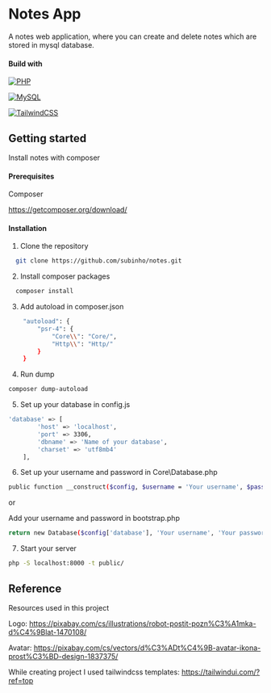 
# Notes App
A notes web application, where you can create and delete notes which are stored in mysql database.

#### Build with

[![PHP](https://img.shields.io/badge/php-%23777BB4.svg?&logo=php&logoColor=white&link=https://www.php.net/)](#)

[![MySQL](https://img.shields.io/badge/MySQL-4479A1?logo=mysql&logoColor=fff&link=https://www.mysql.com/)](#)

[![TailwindCSS](https://img.shields.io/badge/Tailwind%20CSS-%2338B2AC.svg?logo=tailwind-css&logoColor=white&link=https://tailwindcss.com/)](#)

## Getting started

Install notes with composer

#### Prerequisites

Composer

https://getcomposer.org/download/

#### Installation

1. Clone the repository
```bash
  git clone https://github.com/subinho/notes.git
```

2. Install composer packages
```bash
  composer install
```

3. Add autoload in composer.json
```bash
    "autoload": {
        "psr-4": {
            "Core\\": "Core/",
            "Http\\": "Http/"
        }
    }
```

4. Run dump
```bash
composer dump-autoload
```

5. Set up your database in config.js
```bash
'database' => [
        'host' => 'localhost',
        'port' => 3306,
        'dbname' => 'Name of your database',
        'charset' => 'utf8mb4'
    ],
```
6. Set up your username and password in Core\Database.php
```bash
public function __construct($config, $username = 'Your username', $password = 'Your password')
```

or

Add your username and password in bootstrap.php
```bash
return new Database($config['database'], 'Your username', 'Your password');
```

7. Start your server
```bash
php -S localhost:8000 -t public/
```


## Reference

Resources used in this project

Logo: https://pixabay.com/cs/illustrations/robot-postit-pozn%C3%A1mka-d%C4%9Blat-1470108/

Avatar: https://pixabay.com/cs/vectors/d%C3%ADt%C4%9B-avatar-ikona-prost%C3%BD-design-1837375/

While creating project I used tailwindcss templates: https://tailwindui.com/?ref=top